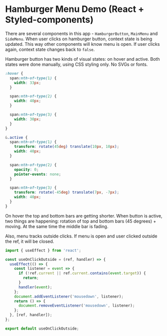 # Hamburger Menu Demo (React + Styled-components)

There are several components in this app - ```HamburgerButton```, ```MainMenu``` and ```SideMenu```. When user clicks on hamburger button, context state is being updated. This way other components will know menu is open. If user clicks again, context state changes back to ```false```.

Hamburger button has two kinds of visual states: on hover and active. Both states were done manually, using CSS styling only. No SVGs or fonts.

```scss
:hover {
  span:nth-of-type(1) {
    width: 33px;
  }

  span:nth-of-type(2) {
    width: 40px;
  }

  span:nth-of-type(3) {
    width: 30px;
  }
}

&.active {
  span:nth-of-type(1) {
    transform: rotate(45deg) translate(10px, 10px);
    width: 40px;
  }

  span:nth-of-type(2) {
    opacity: 0;
    pointer-events: none;
  }

  span:nth-of-type(3) {
    transform: rotate(-45deg) translate(7px, -7px);
    width: 40px;
  }
}  
```

On hover the top and bottom bars are getting shorter. When button is active, two things are happening: rotation of top and bottom bars (45 degrees) + moving. At the same time the middle bar is fading.

Also, menu tracks outside clicks. If menu is open and user clicked outside the ref, it will be closed. 

```jsx
import { useEffect } from 'react';

const useOnClickOutside = (ref, handler) => {
  useEffect(() => {
    const listener = event => {
      if (!ref.current || ref.current.contains(event.target)) {
        return;
      }
      handler(event);
    };
    document.addEventListener('mousedown', listener);
    return () => {
      document.removeEventListener('mousedown', listener);
    };
  }, [ref, handler]);
};

export default useOnClickOutside;
```
